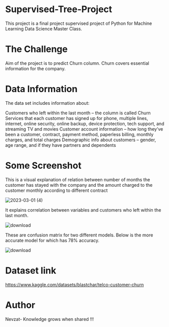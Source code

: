 # Supervised-Tree-Project

This project is a final project supervised project of Python for Machine Learning Data Science Master Class.
# The Challenge
Aim of the project is to predict Churn column. Churn covers essential information for the company. 
# Data Information
The data set includes information about:

Customers who left within the last month – the column is called Churn
Services that each customer has signed up for  phone, multiple lines, internet, online security, online backup, device protection, tech support, and streaming TV and movies
Customer account information – how long they’ve been a customer, contract, payment method, paperless billing, monthly charges, and total charges
Demographic info about customers – gender, age range, and if they have partners and dependents

# Some Screenshot

This is a visual explanation of relation between number of months the customer has stayed with the company and the amount charged to the customer monthly according to different contract


![2023-03-01 (4)](https://user-images.githubusercontent.com/108625825/224068174-2022e9c4-5d3e-496d-9586-e1190747973a.png)

It explains correlation between variables and customers who left within the last month.


![download](https://user-images.githubusercontent.com/108625825/224069808-1bdd4682-8a55-46d9-9f7e-71e08102a831.png)

These are confusion matrix for two different models. Below is the more accurate model for which has 78% accuracy.


![download](https://user-images.githubusercontent.com/108625825/224070513-a167de64-fc01-43cc-a581-1865b1535720.png)

# Dataset link
https://www.kaggle.com/datasets/blastchar/telco-customer-churn

# Author
Nevzat- Knowledge grows when shared !!! 
